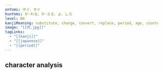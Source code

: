 ```yaml
---
onYomi: ダイ、タイ
kunYomi: か-わる、か-える、よ、しろ
level: N4
kanjiMeaning: substitute, change, convert, replace, period, age, counter for decades of ages, eras, etc., generation, charge, rate, fee
image: "[[代.jpg]]"
tagLinks:
  - "[[kanji]]"
  - "[[japanese]]"
  - "[[period]]"
---
```

## character analysis